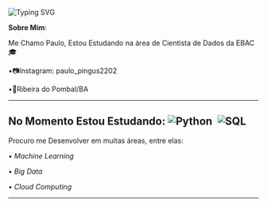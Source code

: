 
![Typing SVG](
https://readme-typing-svg.herokuapp.com/?color=1E90FF&size=35&center=true&vCenter=true&width=1000&lines=Olá,+Meu+nome+é+Paulo+Almeida;Eu+Tenho+18+anos;Eu+Sou+De+Ribeira+do+Pombal+na+Bahia/Brasil;Cientista+de+Dados;Seja+Bem+Vindo(a)+ao+meu+Perfil!+:%29)

**Sobre Mim**:

Me Chamo Paulo, Estou Estudando na área de Cientista de Dados da EBAC🎓

•📷Instagram: paulo_pingus2202

•📍Ribeira do Pombal/BA

--------------------------------------------------------------------------
No Momento Estou Estudando:
![Python](https://img.shields.io/badge/Python-3776AB?style=for-the-badge&logo=python&logoColor=white)&nbsp; ![SQL](https://img.shields.io/badge/-SQL-0D1117?style=for-the-badge&logo=sql&labelColor=0D1117)&nbsp;
---------------------------------------------------------------------------
Procuro me Desenvolver em muitas áreas, entre elas:

• *Machine Learning*

• *Big Data*

• *Cloud Computing*

-----------------------------------------------------------------------------
